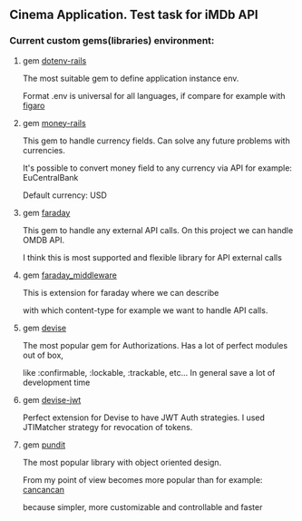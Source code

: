 ## Cinema Application. Test task for iMDb API


### Current custom gems(libraries) environment:

1. gem [dotenv-rails](https://github.com/bkeepers/dotenv)
   
    The most suitable gem to define application instance env.
   
    Format .env is universal for all languages, if compare for example with [figaro](https://github.com/laserlemon/figaro)

2. gem [money-rails](https://github.com/RubyMoney/money-rails)
    
    This gem to handle currency fields. Can solve any future problems with currencies.
   
    It's possible to convert money field to any currency via API for example: EuCentralBank
   
    Default currency: USD
   
3. gem [faraday](https://github.com/lostisland/faraday)

    This gem to handle any external API calls. On this project we can handle OMDB API.

    I think this is most supported and flexible library for API external calls
   
4. gem [faraday_middleware](https://github.com/lostisland/faraday_middleware)

    This is extension for faraday where we can describe 
    
    with which content-type for example we want to handle API calls.
   
5. gem [devise](https://github.com/heartcombo/devise)

    The most popular gem for Authorizations. Has a lot of perfect modules out of box, 
   
    like :confirmable, :lockable, :trackable, etc... In general save a lot of development time
   
6. gem [devise-jwt](https://github.com/waiting-for-dev/devise-jwt)

    Perfect extension for Devise to have JWT Auth strategies. I used JTIMatcher strategy for revocation of tokens.
   
7. gem [pundit](https://github.com/varvet/pundit)

    The most popular library with object oriented design. 
    
    From my point of view becomes more popular than for example: [cancancan](https://github.com/CanCanCommunity/cancancan)
   
    because simpler, more customizable and controllable and faster